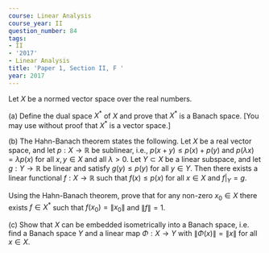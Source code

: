 ```yaml
---
course: Linear Analysis
course_year: II
question_number: 84
tags:
- II
- '2017'
- Linear Analysis
title: 'Paper 1, Section II, F '
year: 2017
---
```




Let $X$ be a normed vector space over the real numbers.

(a) Define the dual space $X^{*}$ of $X$ and prove that $X^{*}$ is a Banach space. [You may use without proof that $X^{*}$ is a vector space.]

(b) The Hahn-Banach theorem states the following. Let $X$ be a real vector space, and let $p: X \rightarrow \mathbb{R}$ be sublinear, i.e., $p(x+y) \leqslant p(x)+p(y)$ and $p(\lambda x)=\lambda p(x)$ for all $x, y \in X$ and all $\lambda>0$. Let $Y \subset X$ be a linear subspace, and let $g: Y \rightarrow \mathbb{R}$ be linear and satisfy $g(y) \leqslant p(y)$ for all $y \in Y$. Then there exists a linear functional $f: X \rightarrow \mathbb{R}$ such that $f(x) \leqslant p(x)$ for all $x \in X$ and $\left.f\right|_{Y}=g$.

Using the Hahn-Banach theorem, prove that for any non-zero $x_{0} \in X$ there exists $f \in X^{*}$ such that $f\left(x_{0}\right)=\left\|x_{0}\right\|$ and $\|f\|=1$.

(c) Show that $X$ can be embedded isometrically into a Banach space, i.e. find a Banach space $Y$ and a linear map $\Phi: X \rightarrow Y$ with $\|\Phi(x)\|=\|x\|$ for all $x \in X$.